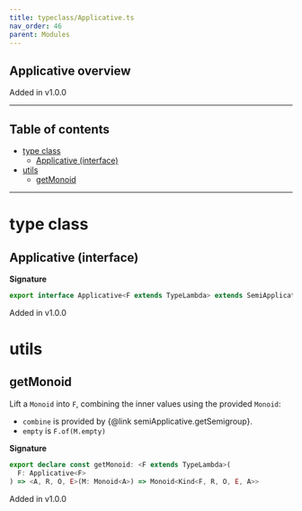 ```yaml
---
title: typeclass/Applicative.ts
nav_order: 46
parent: Modules
---
```


## Applicative overview

Added in v1.0.0

---

<h2 class="text-delta">Table of contents</h2>

- [type class](#type-class)
  - [Applicative (interface)](#applicative-interface)
- [utils](#utils)
  - [getMonoid](#getmonoid)

---

# type class

## Applicative (interface)

**Signature**

```ts
export interface Applicative<F extends TypeLambda> extends SemiApplicative<F>, Product<F> {}
```

Added in v1.0.0

# utils

## getMonoid

Lift a `Monoid` into `F`, combining the inner values using the provided `Monoid`:

- `combine` is provided by {@link semiApplicative.getSemigroup}.
- `empty` is `F.of(M.empty)`

**Signature**

```ts
export declare const getMonoid: <F extends TypeLambda>(
  F: Applicative<F>
) => <A, R, O, E>(M: Monoid<A>) => Monoid<Kind<F, R, O, E, A>>
```

Added in v1.0.0
